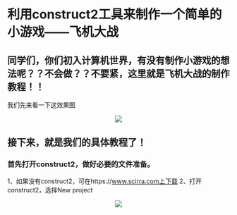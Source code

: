 # 利用construct2工具来制作一个简单的小游戏——飞机大战
## 同学们，你们初入计算机世界，有没有制作小游戏的想法呢？？不会做？？不要紧，这里就是飞机大战的制作教程！！
我们先来看一下这效果图

<div align="center"><img src="http://m.qpic.cn/psb?/V1163ODP3Tjsyo/.gEq7nA8YuNf8SzEHlfhDHUSDuiuuGnV6TfNFxeKR7Q!/b/dFMBAAAAAAAA&bo=ygEXAQAAAAACd44!&rf=viewer_4"></div>

## 接下来，就是我们的具体教程了！
### 首先打开construct2，做好必要的文件准备。
1、如果没有construct2，可在https://www.scirra.com上下载
2、打开construct2，选择New project
<div align="center"><img src="images/0(49)"></div>